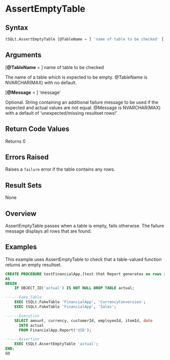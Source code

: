 # AssertEmptyTable

## Syntax

``` sql
tSQLt.AssertEmptyTable [@TableName = ] 'name of table to be checked' [, [@Message = ] 'message' ]
```

## Arguments

[**@TableName** = ] name of table to be checked

The name of a table which is expected to be empty. @TableName is NVARCHAR(MAX) with no default.

[**@Message** = ] ‘message’

Optional. String containing an additional failure message to be used if the expected and actual values are not equal. @Message is NVARCHAR(MAX) with a default of ‘unexpected/missing resultset rows!’.

## Return Code Values

Returns 0

## Errors Raised

Raises a `failure` error if the table contains any rows.

## Result Sets
None

## Overview

AssertEmptyTable passes when a table is empty, fails otherwise. The failure message displays all rows that are found.

## Examples

This example uses AssertEmptyTable to check that a table-valued function returns an empty resultset.

``` sql
CREATE PROCEDURE testFinancialApp.[test that Report generates no rows if base tables are empty]
AS
BEGIN
    IF OBJECT_ID('actual') IS NOT NULL DROP TABLE actual;

------Fake Table
    EXEC tSQLt.FakeTable 'FinancialApp', 'CurrencyConversion';
    EXEC tSQLt.FakeTable 'FinancialApp', 'Sales';

------Execution
    SELECT amount, currency, customerId, employeeId, itemId, date
      INTO actual
      FROM FinancialApp.Report('USD');

------Assertion
    EXEC tSQLt.AssertEmptyTable 'actual';
END;
GO
```
